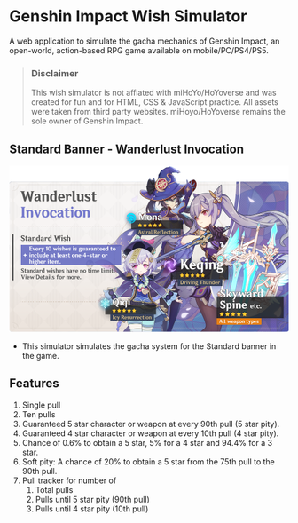 # Genshin Impact Wish Simulator
A web application to simulate the gacha mechanics of Genshin Impact, an open-world, action-based RPG game available on mobile/PC/PS4/PS5.

>
>### Disclaimer
>This wish simulator is not affiated with miHoYo/HoYoverse and was created for fun and for HTML, CSS & JavaScript practice. All assets were taken from third party websites. miHoyo/HoYoverse remains the sole owner of Genshin Impact.

## Standard Banner - Wanderlust Invocation
<p align="center">
  <img src="images/banners/standard-banner.png" height="300"/>
</p>

* This simulator simulates the gacha system for the Standard banner in the game.

## Features
1. Single pull
2. Ten pulls
3. Guaranteed 5 star character or weapon at every 90th pull (5 star pity).
4. Guaranteed 4 star character or weapon at every 10th pull (4 star pity).
5. Chance of 0.6% to obtain a 5 star, 5% for a 4 star and 94.4% for a 3 star.
6. Soft pity: A chance of 20% to obtain a 5 star from the 75th pull to the 90th pull.
7. Pull tracker for number of 
    1. Total pulls
    2. Pulls until 5 star pity (90th pull)
    3. Pulls until 4 star pity (10th pull)